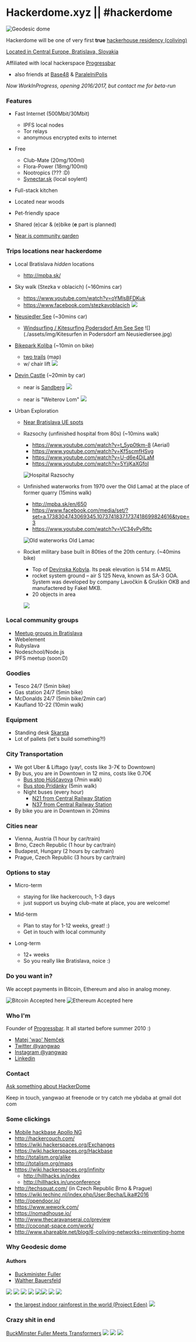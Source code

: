 # Hackerdome.xyz || #hackerdome
![Geodesic dome](./assets/img/icon_11999.png)

Hackerdome will be one of very first **true** [hackerhouse residency ](https://wiki.hackerspaces.org/Hackbase) [(coliving)](https://en.wikipedia.org/wiki/Coliving)

[Located in Central Europe, Bratislava, Slovakia](https://www.google.com/maps?q=Central+Europe,+Bratislava,+Slovakia)

Affiliated with local hackerspace [Progressbar](https://progressbar.sk)
* also friends at [Base48](http://base48.cz) & [ParalelniPolis](https://www.paralelnipolis.cz/en/)


*Now WorkInProgress, opening 2016/2017, but contact me for beta-run*

### Features
* Fast Internet (500Mbit/30Mbit)
  * IPFS local nodes
  * Tor relays
  * anonymous encrypted exits to internet


* Free
  * Club-Mate (20mg/100ml)
  * Flora-Power (18mg/100ml)
  * Nootropics (??? :D)
  * [Synectar.sk](http://synectar.sk/en/) (local soylent)


* Full-stack kitchen
* Located near woods
* Pet-friendly space
* Shared (e)car & (e)bike (**e** part is planned)
* [Near is community garden](https://www.facebook.com/projekt.zivot/photos_stream)

### Trips locations near hackerdome
* Local Bratislava *hidden* locations
  * http://mpba.sk/

* Sky walk (Stezka v oblacich) (~160mins car)
  * https://www.youtube.com/watch?v=oYMlsBFDKuk
  * https://www.facebook.com/stezkavoblacich
  ![](./assets/img/Dolni_Morava_Stezka_v_oblacich_1.jpg)

* [Neusiedler See](https://www.google.com/maps/place/Lake+Neusiedl/@47.8033419,16.7010148,12z/data=!3m1!4b1!4m2!3m1!1s0x476c3ffe58617d7d:0xea246ea46ba19a1e) (~30mins car)
  * [Windsurfing / Kitesurfing Podersdorf Am See See](https://www.google.com/maps/place/7141+Podersdorf+am+See,+Austria/@47.8544268,16.8229922,15z/data=!3m1!4b1!4m2!3m1!1s0x476c6a3879b6aaeb:0xf86d1b10b6c12da7)
  ![](./assets/img/Kitesurfen in Podersdorf am Neusiedlersee.jpg)

* [Bikepark Koliba](http://bikeparkkoliba.sk/?lang=en) (~10min on bike)
  * [two trails](http://bikeparkkoliba.sk/wp-content/gallery/trat-rohatka/mapa-bikepark-koliba.jpg) (map)
  * w/ chair lift
  ![](./assets/img/gap-rohatka.jpg)

* [Devin Castle](https://www.google.sk/search?q=devin+castle) (~20min by car)
  * near is [Sandberg](https://sk.wikipedia.org/wiki/Sandberg)
  ![](./assets/img/12770142264_f1d58e01bf_k.jpg)

  * near is "Weiterov Lom"
  ![](./assets/img/21876762.jpg)

* Urban Exploration
  * [Near Bratislava UE spots](https://picasaweb.google.com/102795408576830141009)
  * Razsochy (unfinished hospital from 80s) (~10mins walk)
    * https://www.youtube.com/watch?v=t_5yp0tkm-8 (Aerial)
    * https://www.youtube.com/watch?v=Kf5scmfHSvg
    * https://www.youtube.com/watch?v=U-d6e4DiLaM
    * https://www.youtube.com/watch?v=5YjjKaXGfoI

    ![Hospital Razsochy](./assets/img/razsochy.png)

  * Unfinished waterworks from 1970 over the Old Lamač at the place of former quarry (15mins walk)
    * http://mpba.sk/en/650
    * https://www.facebook.com/media/set/?set=a.1738304743069345.1073741837.1737418699824616&type=3
    * https://www.youtube.com/watch?v=VC34vPyRftc

    ![Old waterworks Old Lamac](./assets/img/12010_1738305056402647_8482876081268208047_n.jpg)

  * Rocket military base built in 80ties of the 20th century. (~40mins bike)
    * Top of [Devínska Kobyla](https://en.wikipedia.org/wiki/Dev%C3%ADnska_Kobyla). Its peak elevation is 514 m AMSL
    * rocket system ground – air S 125 Neva, known as SA-3 GOA.
    System was developed by company Lavočkin & Gruškin OKB and manufactered by  Fakel MKB.
    * 20 objects in area

    ![](./assets/img/devinskakobyla4.jpg)

### Local community groups

* [Meetup groups in Bratislava](http://www.meetup.com/cities/sk/bratislava/)
* Webelement
* Rubyslava
* Nodeschool/Node.js
* IPFS meetup (soon:D)

### Goodies

* Tesco 24/7 (5min bike)
* Gas station 24/7 (5min bike)
* McDonalds 24/7 (5min bike/2min car)
* Kaufland 10-22 (10min walk)

### Equipment

* Standing desk [Skarsta](http://www.ikea.com/us/en/catalog/products/S29084966/)
* Lot of pallets (let's build something?!)

### City Transportation

* We got Uber & Liftago (yay!, costs like 3-7€ to Downtown)
* By bus, you are in Downtown in 12 mins, costs like 0.70€
  * [Bus stop Húščavova](http://imhd.sk/ba/schedule-timetable/stop/2771/Huscavova) (7min walk)
  * [Bus stop Pridánky](http://imhd.sk/ba/schedule-timetable/stop/2400/Pridanky) (5min walk)
  * Night buses (every hour)
    * [N21 from Central Railway Station](http://imhd.sk/ba/schedule-timetable/linka/N21/smer/Devinska-Nova-Ves/zastavka/Hlavna-stanica-Central-Railway-Station/629145695259)
    * [N37 from Central Railway Station](http://imhd.sk/ba/schedule-timetable/linka/N37/smer/Zahorska-Bystrica/zastavka/Hlavna-stanica-Central-Railway-Station/419430495249)
* By bike you are in Downtown in 20mins

### Cities near

* Vienna, Austria (1 hour by car/train)
* Brno, Czech Republic (1 hour by car/train)
* Budapest, Hungary (2 hours by car/train)
* Prague, Czech Republic (3 hours by car/train)

### Options to stay
* Micro-term
  * staying for like hackercouch, 1-3 days
  * just support us buying club-mate at place, you are welcome!

* Mid-term
  * Plan to stay for 1-12 weeks, great! :)
  * Get in touch with local community

* Long-term
  * 12+ weeks
  * So you really like Bratislava, noice :)

### Do you want in?

We accept payments in Bitcoin, Ethereum and also in analog money.

![Bitcoin Accepted here](./assets/img/Bitcoin_Accepted_Here-800px.png)
![Ethereum Accepted here](./assets/img/ETHEREUM-LOGO_LANDSCAPE_Black-800px.png)

### Who I'm

Founder of [Progressbar](https://progressbar.sk). It all started before summer 2010 :)

* [Matej 'wao' Nemček](https://www.facebook.com/matej.satoshi)
* [Twitter @yangwao](https://twitter.com/YangWao)
* [Instagram @yangwao](https://www.instagram.com/yangwao/)
* [Linkedin](https://www.linkedin.com/in/mnemcek)

### Contact

[Ask something about HackerDome](https://github.com/yangwao/hackerdome.xyz/issues/new)

Keep in touch, yangwao at freenode or try catch me ybdaba at gmail dot com

### Some clickings
* [Mobile hackbase Apollo NG](https://apollo.open-resource.org/)
* http://hackercouch.com/
* https://wiki.hackerspaces.org/Exchanges
* https://wiki.hackerspaces.org/Hackbase
* http://totalism.org/alike
* http://totalism.org/maps
* https://wiki.hackerspaces.org/infinity
  * http://hillhacks.in/index
  * http://hillhacks.in/unconference
* http://techsquat.com/ (in Czech Republic Brno & Prague)
* https://wiki.techinc.nl/index.php/User:Becha/Lika#2016
* http://opendoor.io/
* https://www.wework.com/
* https://nomadhouse.io/
* http://www.thecaravanserai.co/preview
* http://coconat-space.com/work/
* http://www.shareable.net/blog/6-coliving-networks-reinventing-home

### Why Geodesic dome

#### Authors
* [Buckminister Fuller](https://en.wikipedia.org/wiki/Buckminster_Fuller)
* [Walther Bauersfeld](https://en.wikipedia.org/wiki/Walther_Bauersfeld)

![](./assets/img/geodesic-dome-cardboard-fulldome.gif)
![](./assets/img/Screen-Shot-2015-02-11-at-9.31.43-PM.gif)
![](./assets/img/TrickleDomnRing.gif)
![](./assets/img/hexpat.jpeg)
![](./assets/img/gd15group_plans.jpg)![](./assets/img/CONBAM_BambooDomes_01.gif)
![](./assets/img/9165c68199c0d7e1cd235a71bca3e859.jpg)
![](./assets/img/24diagram.bmp)

* [the largest indoor rainforest in the world (Project Eden)](https://www.edenproject.com/)
![](./assets/img/biomes_0.jpg)

### Crazy shit in end

[BuckMinster Fuller Meets Transformers](http://architizer.com/blog/buckminster-fuller-robot/)
![](./assets/img/eca19124bdc0a3dfaafb95ff63abdf11.jpg)
![](./assets/img/ac6d9656c8208ca1179203ca8b912b85.jpg)
![](./assets/img/1259451427625907117.gif)
